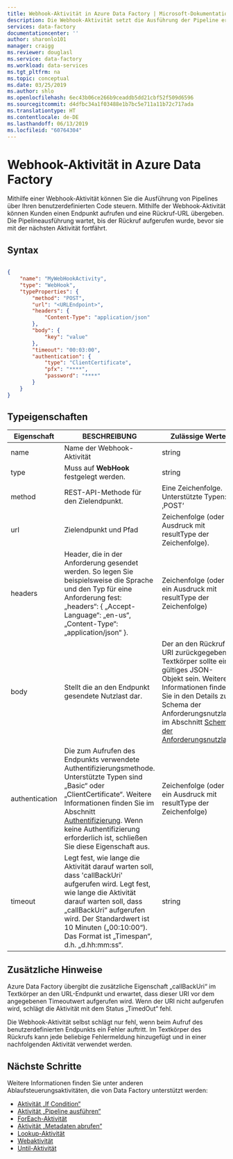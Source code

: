 ```yaml
---
title: Webhook-Aktivität in Azure Data Factory | Microsoft-Dokumentation
description: Die Webhook-Aktivität setzt die Ausführung der Pipeline erst fort, nachdem sie das angefügte Dataset mit bestimmten vom Benutzer angegebenen Kriterien überprüft hat.
services: data-factory
documentationcenter: ''
author: sharonlo101
manager: craigg
ms.reviewer: douglasl
ms.service: data-factory
ms.workload: data-services
ms.tgt_pltfrm: na
ms.topic: conceptual
ms.date: 03/25/2019
ms.author: shlo
ms.openlocfilehash: 6ec43b06ce266b9ceaddb5dd21cbf52f509d6596
ms.sourcegitcommit: d4dfbc34a1f03488e1b7bc5e711a11b72c717ada
ms.translationtype: HT
ms.contentlocale: de-DE
ms.lasthandoff: 06/13/2019
ms.locfileid: "60764304"
---
```

# <a name="webhook-activity-in-azure-data-factory"></a>Webhook-Aktivität in Azure Data Factory
Mithilfe einer Webhook-Aktivität können Sie die Ausführung von Pipelines über Ihren benutzerdefinierten Code steuern. Mithilfe der Webhook-Aktivität können Kunden einen Endpunkt aufrufen und eine Rückruf-URL übergeben. Die Pipelineausführung wartet, bis der Rückruf aufgerufen wurde, bevor sie mit der nächsten Aktivität fortfährt.

## <a name="syntax"></a>Syntax

```json

{
    "name": "MyWebHookActivity",
    "type": "WebHook",
    "typeProperties": {
        "method": "POST",
        "url": "<URLEndpoint>",
        "headers": {
            "Content-Type": "application/json"
        },
        "body": {
            "key": "value"
        },
        "timeout": "00:03:00",
        "authentication": {
            "type": "ClientCertificate",
            "pfx": "****",
            "password": "****"
        }
    }
}

```


## <a name="type-properties"></a>Typeigenschaften



Eigenschaft | BESCHREIBUNG | Zulässige Werte | Erforderlich
-------- | ----------- | -------------- | --------
name | Name der Webhook-Aktivität | string | Ja |
type | Muss auf **WebHook** festgelegt werden. | string | Ja |
method | REST-API-Methode für den Zielendpunkt. | Eine Zeichenfolge. Unterstützte Typen: ‚POST‘ | Ja |
url | Zielendpunkt und Pfad | Zeichenfolge (oder Ausdruck mit resultType der Zeichenfolge). | Ja |
headers | Header, die in der Anforderung gesendet werden. So legen Sie beispielsweise die Sprache und den Typ für eine Anforderung fest: „headers“: { „Accept-Language“: „en-us“, „Content-Type“: „application/json“ }. | Zeichenfolge (oder ein Ausdruck mit resultType der Zeichenfolge) | Ja, der Content-Type-Header ist erforderlich. "headers":{ "Content-Type":"application/json"} |
body | Stellt die an den Endpunkt gesendete Nutzlast dar. | Der an den Rückruf-URI zurückgegebene Textkörper sollte ein gültiges JSON-Objekt sein. Weitere Informationen finden Sie in den Details zum Schema der Anforderungsnutzlast im Abschnitt [Schema der Anforderungsnutzlast](https://nam06.safelinks.protection.outlook.com/?url=https%3A%2F%2Fdocs.microsoft.com%2Fen-us%2Fazure%2Fdata-factory%2Fcontrol-flow-web-activity%23request-payload-schema&amp;data=02%7C01%7Cshlo%40microsoft.com%7Cde517eae4e7f4f2c408d08d6b167f6b1%7C72f988bf86f141af91ab2d7cd011db47%7C1%7C0%7C636891457414397501&amp;sdata=ljUZv5csQQux2TT3JtTU9ZU8e1uViRzuX5DSNYkL0uE%3D&amp;reserved=0). | Ja |
authentication | Die zum Aufrufen des Endpunkts verwendete Authentifizierungsmethode. Unterstützte Typen sind „Basic“ oder „ClientCertificate“. Weitere Informationen finden Sie im Abschnitt [Authentifizierung](https://nam06.safelinks.protection.outlook.com/?url=https%3A%2F%2Fdocs.microsoft.com%2Fen-us%2Fazure%2Fdata-factory%2Fcontrol-flow-web-activity%23authentication&amp;data=02%7C01%7Cshlo%40microsoft.com%7Cde517eae4e7f4f2c408d08d6b167f6b1%7C72f988bf86f141af91ab2d7cd011db47%7C1%7C0%7C636891457414397501&amp;sdata=GdA1%2Fh2pAD%2BSyWJHSW%2BSKucqoAXux%2F4L5Jgndd3YziM%3D&amp;reserved=0). Wenn keine Authentifizierung erforderlich ist, schließen Sie diese Eigenschaft aus. | Zeichenfolge (oder ein Ausdruck mit resultType der Zeichenfolge) | Nein |
timeout | Legt fest, wie lange die Aktivität darauf warten soll, dass &#39;callBackUri&#39; aufgerufen wird. Legt fest, wie lange die Aktivität darauf warten soll, dass „callBackUri“ aufgerufen wird. Der Standardwert ist 10 Minuten („00:10:00“). Das Format ist „Timespan“, d.h. „d.hh:mm:ss“. | string | Nein |

## <a name="additional-notes"></a>Zusätzliche Hinweise

Azure Data Factory übergibt die zusätzliche Eigenschaft „callBackUri“ im Textkörper an den URL-Endpunkt und erwartet, dass dieser URI vor dem angegebenen Timeoutwert aufgerufen wird. Wenn der URI nicht aufgerufen wird, schlägt die Aktivität mit dem Status „TimedOut“ fehl.

Die Webhook-Aktivität selbst schlägt nur fehl, wenn beim Aufruf des benutzerdefinierten Endpunkts ein Fehler auftritt. Im Textkörper des Rückrufs kann jede beliebige Fehlermeldung hinzugefügt und in einer nachfolgenden Aktivität verwendet werden.

## <a name="next-steps"></a>Nächste Schritte
Weitere Informationen finden Sie unter anderen Ablaufsteuerungsaktivitäten, die von Data Factory unterstützt werden:

- [Aktivität „If Condition“](control-flow-if-condition-activity.md)
- [Aktivität „Pipeline ausführen“](control-flow-execute-pipeline-activity.md)
- [ForEach-Aktivität](control-flow-for-each-activity.md)
- [Aktivität „Metadaten abrufen“](control-flow-get-metadata-activity.md)
- [Lookup-Aktivität](control-flow-lookup-activity.md)
- [Webaktivität](control-flow-web-activity.md)
- [Until-Aktivität](control-flow-until-activity.md)
